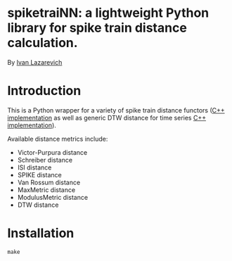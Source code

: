 # spiketraiNN: a lightweight Python library for spike train distance calculation.

By [Ivan Lazarevich](https://lazarevi.ch)

# Introduction

This is a Python wrapper for a variety of spike train distance functors ([C++ implementation](https://github.com/rist-ro/spike-train-metrics) as well as generic DTW distance for time series [C++ implementation](https://github.com/lemire/lbimproved/blob/master/dtw.h)).

Available distance metrics include:
  
  - Victor-Purpura distance
  - Schreiber distance
  - ISI distance
  - SPIKE distance
  - Van Rossum distance
  - MaxMetric distance
  - ModulusMetric distance
  - DTW distance
  

# Installation

```
make
```
